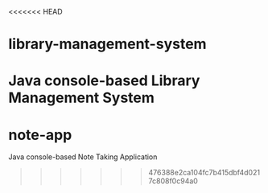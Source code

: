 <<<<<<< HEAD
# library-management-system
Java console-based Library Management System
=======
# note-app
Java console-based Note Taking Application
>>>>>>> 476388e2ca104fc7b415dbf4d0217c808f0c94a0
